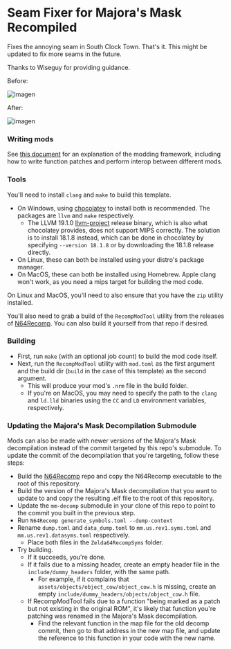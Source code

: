 # Seam Fixer for Majora's Mask Recompiled

Fixes the annoying seam in South Clock Town. That's it. This might be updated to fix more seams in the future. 

Thanks to Wiseguy for providing guidance.

Before:

![imagen](https://github.com/user-attachments/assets/0bdc8527-7693-433b-88ef-521356cd415a)

After: 

![imagen](https://github.com/user-attachments/assets/ed7a8c55-f270-4f6b-a8d1-8706a82c6663)



### Writing mods
See [this document](https://hackmd.io/fMDiGEJ9TBSjomuZZOgzNg) for an explanation of the modding framework, including how to write function patches and perform interop between different mods.

### Tools
You'll need to install `clang` and `make` to build this template.
* On Windows, using [chocolatey](https://chocolatey.org/) to install both is recommended. The packages are `llvm` and `make` respectively.
  * The LLVM 19.1.0 [llvm-project](https://github.com/llvm/llvm-project) release binary, which is also what chocolatey provides, does not support MIPS correctly. The solution is to install 18.1.8 instead, which can be done in chocolatey by specifying `--version 18.1.8` or by downloading the 18.1.8 release directly.
* On Linux, these can both be installed using your distro's package manager.
* On MacOS, these can both be installed using Homebrew. Apple clang won't work, as you need a mips target for building the mod code.

On Linux and MacOS, you'll need to also ensure that you have the `zip` utility installed.

You'll also need to grab a build of the `RecompModTool` utility from the releases of [N64Recomp](https://github.com/N64Recomp/N64Recomp). You can also build it yourself from that repo if desired.

### Building
* First, run `make` (with an optional job count) to build the mod code itself.
* Next, run the `RecompModTool` utility with `mod.toml` as the first argument and the build dir (`build` in the case of this template) as the second argument.
  * This will produce your mod's `.nrm` file in the build folder.
  * If you're on MacOS, you may need to specify the path to the `clang` and `ld.lld` binaries using the `CC` and `LD` environment variables, respectively.

### Updating the Majora's Mask Decompilation Submodule
Mods can also be made with newer versions of the Majora's Mask decompilation instead of the commit targeted by this repo's submodule.
To update the commit of the decompilation that you're targeting, follow these steps:
* Build the [N64Recomp](https://github.com/N64Recomp/N64Recomp) repo and copy the N64Recomp executable to the root of this repository.
* Build the version of the Majora's Mask decompilation that you want to update to and copy the resulting .elf file to the root of this repository.
* Update the `mm-decomp` submodule in your clone of this repo to point to the commit you built in the previous step.
* Run `N64Recomp generate_symbols.toml --dump-context`
* Rename `dump.toml` and `data_dump.toml` to `mm.us.rev1.syms.toml` and `mm.us.rev1.datasyms.toml` respectively.
  * Place both files in the `Zelda64RecompSyms` folder.
* Try building.
  * If it succeeds, you're done.
  * If it fails due to a missing header, create an empty header file in the `include/dummy_headers` folder, with the same path.
    * For example, if it complains that `assets/objects/object_cow/object_cow.h` is missing, create an empty `include/dummy_headers/objects/object_cow.h` file.
  * If RecompModTool fails due to a function "being marked as a patch but not existing in the original ROM", it's likely that function you're patching was renamed in the Majora's Mask decompilation.
    * Find the relevant function in the map file for the old decomp commit, then go to that address in the new map file, and update the reference to this function in your code with the new name.
